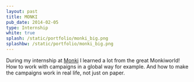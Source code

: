 ```yaml
---
layout: past
title: MONKI
pub_date: 2014-02-05
type: Internship
white: true
splash: /static/portfolio/monki_big.png
splashbw: /static/portfolio/monki_big.png
---
```


During my internship at [Monki](http://www.monki.com/) I learned a lot from the great Monkiworld! How to work with campaigns in a global way for example. And how to make the campaigns work in real life, not just on paper. 
